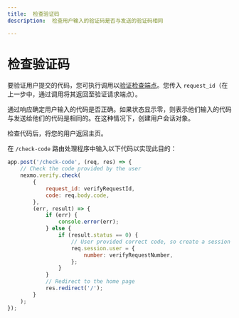 ```yaml
---
title:  检查验证码
description:  检查用户输入的验证码是否与发送的验证码相同

---
```


检查验证码
=====

要验证用户提交的代码，您可执行调用以[验证检查端点](/api/verify#verifyCheck)。您传入 `request_id`（在上一步中，通过调用将其返回至验证请求端点）。

通过响应确定用户输入的代码是否正确。如果状态显示零，则表示他们输入的代码与发送给他们的代码是相同的。在这种情况下，创建用户会话对象。

检查代码后，将您的用户返回主页。

在 `/check-code` 路由处理程序中输入以下代码以实现此目的：

```javascript
app.post('/check-code', (req, res) => {
	// Check the code provided by the user
	nexmo.verify.check(
		{
			request_id: verifyRequestId,
			code: req.body.code,
		},
		(err, result) => {
			if (err) {
				console.error(err);
			} else {
				if (result.status == 0) {
					// User provided correct code, so create a session for that user
					req.session.user = {
						number: verifyRequestNumber,
					};
				}
			}
			// Redirect to the home page
			res.redirect('/');
		}
	);
});
```

